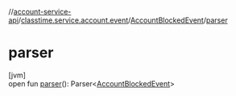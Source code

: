//[account-service-api](../../../index.md)/[classtime.service.account.event](../index.md)/[AccountBlockedEvent](index.md)/[parser](parser.md)

# parser

[jvm]\
open fun [parser](parser.md)(): Parser&lt;[AccountBlockedEvent](index.md)&gt;
